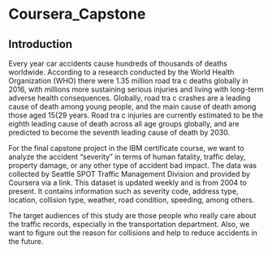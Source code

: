 # Coursera_Capstone

## Introduction
Every year car accidents cause hundreds of thousands of deaths worldwide. According to a research conducted by the World Health Organization (WHO) there were 1.35 million road tra c deaths globally in 2016, with millions more sustaining serious injuries and living with long-term adverse health consequences. Globally, road tra c crashes are a leading cause of death among young people, and the main cause of death among those aged 15{29 years. Road tra c injuries are currently estimated to be the eighth leading cause of death across all age groups globally, and are predicted to become the seventh leading cause of death by 2030.

For the final capstone project in the IBM certificate course, we want to analyze the accident “severity” in terms of human fatality, traffic delay, property damage, or any other type of accident bad impact. The data was collected by Seattle SPOT Traffic Management Division and provided by Coursera via a link. This dataset is updated weekly and is from 2004 to present. It contains information such as severity code, address type, location, collision type, weather, road condition, speeding, among others.

The target audiences of this study are those people who really care about the traffic records, especially in the transportation department. Also, we want to figure out the reason for collisions and help to reduce accidents in the future.
